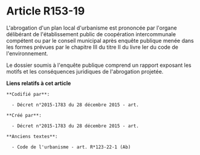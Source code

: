 # Article R153-19

L'abrogation d'un plan local d'urbanisme est prononcée par l'organe délibérant de l'établissement public de coopération
intercommunale compétent ou par le conseil municipal après enquête publique menée dans les formes prévues par le chapitre III
du titre II du livre Ier du code de l'environnement.

Le dossier soumis à l'enquête publique comprend un rapport exposant les motifs et les conséquences juridiques de l'abrogation
projetée.

**Liens relatifs à cet article**

	**Codifié par**:

	  - Décret n°2015-1783 du 28 décembre 2015 - art.

	**Créé par**:

	  - Décret n°2015-1783 du 28 décembre 2015 - art.

	**Anciens textes**:

	  - Code de l'urbanisme - art. R*123-22-1 (Ab)
